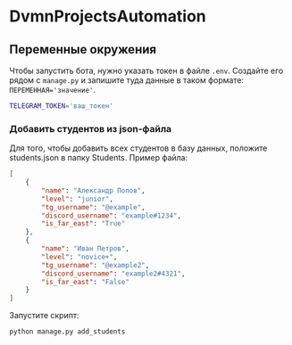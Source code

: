 # DvmnProjectsAutomation

## Переменные окружения

Чтобы запустить бота, нужно указать токен в файле `.env`. 
Создайте его рядом с `manage.py`
и запишите туда данные в таком формате: `ПЕРЕМЕННАЯ='значение'`.

```sh
TELEGRAM_TOKEN='ваш_токен'
```

### Добавить студентов из json-файла

Для того, чтобы добавить всех студентов в базу данных, положите students.json в папку Students. Пример файла:
```json
[
    {
        "name": "Александр Попов",
        "level": "junior",
        "tg_username": "@example",
        "discord_username": "example#1234",
        "is_far_east": "True"
    },
    {
        "name": "Иван Петров",
        "level": "novice+",
        "tg_username": "@example2",
        "discord_username": "example2#4321",
        "is_far_east": "False"
    }
]
```
Запустите скрипт:
```shell
python manage.py add_students
```